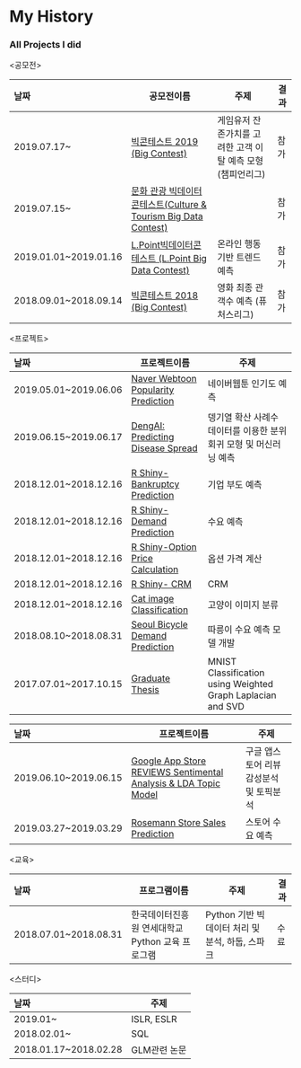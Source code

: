 # My History
### All Projects I did 

<공모전>

| 날짜                    | 공모전이름                                    | 주제     | 결과   |
| :--------------------- | ---------------------------------------- | ------ | ---- |
|2019.07.17~ | [빅콘테스트 2019 (Big Contest)](https://github.com/serah1107/Big-Contest.git) | 게임유저 잔존가치를 고려한 고객 이탈 예측 모형 (챔피언리그)| 참가   
|2019.07.15~| [문화 관광 빅데이터 콘테스트(Culture & Tourism Big Data Contest)]() |  | 참가  
|2019.01.01~2019.01.16 | [L.Point빅데이터콘테스트 (L.Point Big Data Contest)]() | 온라인 행동 기반 트렌드 예측 | 참가   
|2018.09.01~2018.09.14 | [빅콘테스트 2018 (Big Contest)]() | 영화 최종 관객수 예측 (퓨처스리그) | 참가   

<프로젝트>

| 날짜                    | 프로젝트이름                                    |주제     | 
| :--------------------- | ---------------------------------------- | ------ |
|2019.05.01~2019.06.06 | [Naver Webtoon Popularity Prediction]() | 네이버웹툰 인기도 예측|
|2019.06.15~2019.06.17 | [DengAI: Predicting Disease Spread]() | 뎅기열 확산 사례수 데이터를 이용한 분위 회귀 모형 및 머신러닝 예측|
|2018.12.01~2018.12.16 | [R Shiny-Bankruptcy Prediction](https://pphonyohyeyun.shinyapps.io/bankruptcy_ohy/) | 기업 부도 예측|
|2018.12.01~2018.12.16 | [R Shiny- Demand Prediction](https://pphonyohyeyun.shinyapps.io/demand_ohy/) | 수요 예측|
|2018.12.01~2018.12.16 | [R Shiny-Option Price Calculation](https://pphonyohyeyun.shinyapps.io/option_hy/) | 옵션 가격 계산|
|2018.12.01~2018.12.16 | [R Shiny- CRM](https://pphonyohyeyun.shinyapps.io/crm_ohy/) | CRM|
|2018.12.01~2018.12.16  | [Cat image Classification]() | 고양이 이미지 분류
|2018.08.10~2018.08.31 | [Seoul Bicycle Demand Prediction]() | 따릉이 수요 예측 모델 개발|
|2017.07.01~2017.10.15 | [Graduate Thesis]() | MNIST Classification using Weighted Graph Laplacian and SVD|

<Kaggle>

| 날짜                    | 프로젝트이름                                    |주제     | 
| :--------------------- | ---------------------------------------- | ------ |
|2019.06.10~2019.06.15| [Google App Store REVIEWS Sentimental Analysis & LDA Topic Model]() | 구글 앱스토어 리뷰 감성분석 및 토픽분석|
|2019.03.27~2019.03.29| [Rosemann Store Sales Prediction]() | 스토어 수요 예측|

<교육>

| 날짜                    | 프로그램이름                                  | 주제     | 결과   |
| :--------------------- | ---------------------------------------- | ------ | ---- |
|2018.07.01~2018.08.31 | 한국데이터진흥원 연세대학교 Python 교육 프로그램 | Python 기반 빅데이터 처리 및 분석, 하둡, 스파크 | 수료 |


<스터디>

| 날짜                    | 주제                                 | 
| :--------------------- | ---------------------------------------- | 
|2019.01~ | ISLR, ESLR
|2018.02.01~ | SQL
|2018.01.17~2018.02.28 | GLM관련 논문



